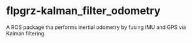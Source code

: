 # flpgrz-kalman_filter_odometry
A ROS package tha performs inertial odometry by fusing IMU and GPS via Kalman filtering
